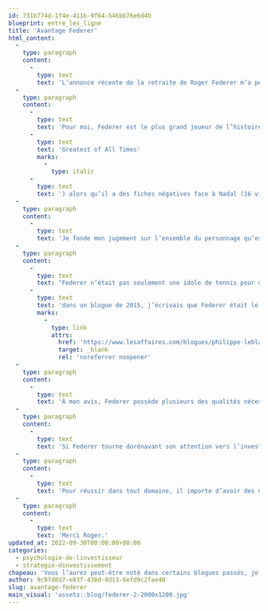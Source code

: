 ```yaml
---
id: 731b774d-1f4e-411b-9f64-546bb76e6d4b
blueprint: entre_les_ligne
title: 'Avantage Federer'
html_content:
  -
    type: paragraph
    content:
      -
        type: text
        text: 'L’annonce récente de la retraite de Roger Federer m’a peiné. Difficile de croire que mon idole du tennis accrochera sa raquette après une carrière aussi longue et prolifique.'
  -
    type: paragraph
    content:
      -
        type: text
        text: 'Pour moi, Federer est le plus grand joueur de l’histoire du tennis, point final. Certains me contrediront, soulignant que Nadal, avec ses 22 titres du Grand Chelem, ou Djokovic, avec ses 21 titres, surpassent Federer et ses 20 titres. D’autres diront que Federer ne peut pas être considéré le GOAT ('
      -
        type: text
        text: 'Greatest of All Times'
        marks:
          -
            type: italic
      -
        type: text
        text: ') alors qu’il a des fiches négatives face à Nadal (16 victoires – 24 défaites) et Djokovic (23-27). De fait, j’estime que Nadal n’est pas très loin derrière Federer dans le palmarès des plus grands du sport.'
  -
    type: paragraph
    content:
      -
        type: text
        text: 'Je fonde mon jugement sur l’ensemble du personnage qu’est Roger Federer et l’impact global qu’il a eu sur le sport au cours des deux dernières décennies. Je pense non seulement à la manière dont il a joué au tennis, à la grâce, au style et à la créativité uniques de son jeu, je pense aussi à la façon dont il s’est comporté sur le court et à l’extérieur du court tout au long de sa carrière, à l’exemple extraordinaire qu’il a donné à ses fans et aux jeunes adeptes du tennis. Federer a élevé l’image du tennis à un niveau inégalé dans son histoire.'
  -
    type: paragraph
    content:
      -
        type: text
        text: "Federer n’était pas seulement une idole de tennis pour moi. Je l’ai toujours considéré comme un exemple à suivre dans la vie et… en investissement. De fait,\_"
      -
        type: text
        text: 'dans un blogue de 2015, j’écrivais que Federer était le «jumeau cosmique» de Warren Buffett!'
        marks:
          -
            type: link
            attrs:
              href: 'https://www.lesaffaires.com/blogues/philippe-leblanc/federer-jumeau-cosmique-de-buffett/581574'
              target: _blank
              rel: 'noreferrer noopener'
  -
    type: paragraph
    content:
      -
        type: text
        text: 'À mon avis, Federer possède plusieurs des qualités nécessaires pour réussir en Bourse à long terme : entre autres, sa passion pour le sport, son respect pour son histoire et ses grands champions passés, son humilité, son « fair-play », sa longévité, sa capacité à s’adapter aux conditions changeantes et son désir de vaincre.'
  -
    type: paragraph
    content:
      -
        type: text
        text: 'Si Federer tourne dorénavant son attention vers l’investissement boursier, permettez-moi de croire qu’il y réussira très bien au cours des prochaines décennies.'
  -
    type: paragraph
    content:
      -
        type: text
        text: 'Pour réussir dans tout domaine, il importe d’avoir des mentors exceptionnels qui nous guideront dans nos agissements et nos décisions. Même si je ne l’ai jamais rencontré, Federer est un de mes mentors.'
  -
    type: paragraph
    content:
      -
        type: text
        text: 'Merci Roger.'
updated_at: 2022-09-30T00:00:00+00:00
categories:
  - psychologie-de-linvestisseur
  - strategie-dinvestissement
chapeau: 'Vous l’aurez peut-être noté dans certains blogues passés, je vois de nombreuses analogies entre le monde du tennis (et du sport en général) et celui de l’investissement.'
author: 9c87d8d7-e83f-438d-8d13-6efd9c2fae40
slug: avantage-federer
main_visual: 'assets::blog/federer-2-2000x1200.jpg'
---
```

